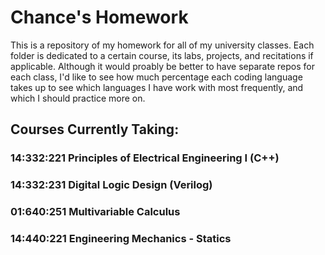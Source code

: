 # Chance's Homework
This is a repository of my homework for all of my university classes. Each folder is dedicated to a certain course, its labs, projects, and recitations if applicable.
Although it would proably be better to have separate repos for each class, I'd like to see how much percentage each coding language takes up to see which languages I have work with most frequently, and which I should practice more on.

## Courses Currently Taking:

### 14:332:221 Principles of Electrical Engineering I (C++)

### 14:332:231 Digital Logic Design (Verilog)

### 01:640:251 Multivariable Calculus

### 14:440:221 Engineering Mechanics - Statics
